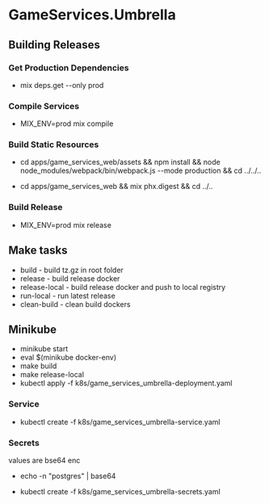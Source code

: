 # GameServices.Umbrella

## Building Releases

### Get Production Dependencies

* mix deps.get --only prod

### Compile Services

* MIX_ENV=prod mix compile

### Build Static Resources

* cd apps/game_services_web/assets && npm install && node node_modules/webpack/bin/webpack.js --mode production && cd ../../..

* cd apps/game_services_web && mix phx.digest && cd ../..

### Build Release

* MIX_ENV=prod mix release


## Make tasks

* build - build tz.gz in root folder
* release - build release docker
* release-local - build release docker and push to local registry
* run-local - run latest release
* clean-build - clean build dockers

## Minikube

* minikube start
* eval $(minikube docker-env)
* make build
* make release-local
* kubectl apply -f k8s/game_services_umbrella-deployment.yaml

### Service

* kubectl create -f k8s/game_services_umbrella-service.yaml 

### Secrets

values are bse64 enc

* echo -n "postgres" | base64

* kubectl create -f k8s/game_services_umbrella-secrets.yaml 


